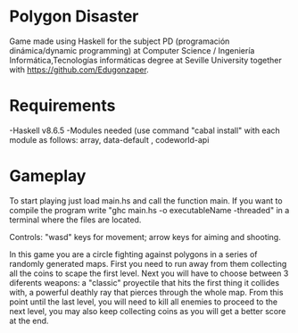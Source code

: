 # Polygon Disaster
Game made using Haskell for the subject PD (programación dinámica/dynamic programming) at Computer Science / Ingeniería Informática,Tecnologías informáticas degree at Seville University   together with https://github.com/Edugonzaper.

# Requirements 
  -Haskell v8.6.5
  -Modules needed (use command "cabal install" with each module as follows:
      array, data-default , codeworld-api
 
# Gameplay
 To start playing just load main.hs and call the function main. 
 If you want to compile the program write "ghc main.hs -o executableName -threaded" in a terminal where the files are located.
 
 Controls: "wasd" keys for movement; arrow keys for aiming and shooting. 
 
 In this game you are a circle fighting against polygons in a series of randomly generated maps. First you need to run away from them collecting all the coins to scape the first level. Next you will have to choose between 3 diferents weapons: a "classic" proyectile that hits the first thing it collides with, a powerful deathly ray that pierces through the whole map. From this point until the last level, you will need to kill all enemies to proceed to the next level, you may also keep collecting coins as you will get a better score at the end.
